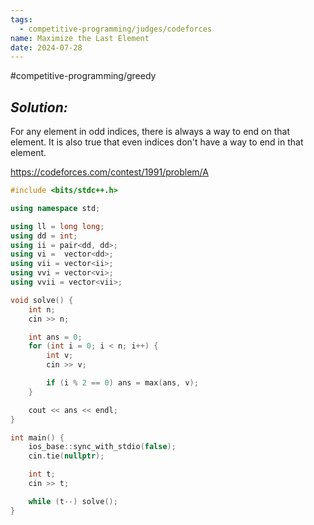 ```yaml
---
tags:
  - competitive-programming/judges/codeforces
name: Maximize the Last Element
date: 2024-07-28
---
```

#competitive-programming/greedy
## _Solution:_
For any element in odd indices, there is always a way to end on that element. It is also true that even indices don't have a way to end in that element.

https://codeforces.com/contest/1991/problem/A
```cpp
#include <bits/stdc++.h>

using namespace std;

using ll = long long;
using dd = int;
using ii = pair<dd, dd>;
using vi =  vector<dd>;
using vii = vector<ii>;
using vvi = vector<vi>;
using vvii = vector<vii>;

void solve() {
    int n;
    cin >> n;

    int ans = 0;
    for (int i = 0; i < n; i++) {
        int v;
        cin >> v;

        if (i % 2 == 0) ans = max(ans, v);
    }

    cout << ans << endl;
}

int main() {
    ios_base::sync_with_stdio(false);
    cin.tie(nullptr);

    int t;
    cin >> t;

    while (t--) solve();
}
```